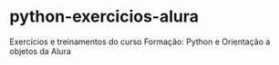 # python-exercicios-alura
Exercícios e treinamentos do curso Formação: Python e Orientação a objetos da Alura

